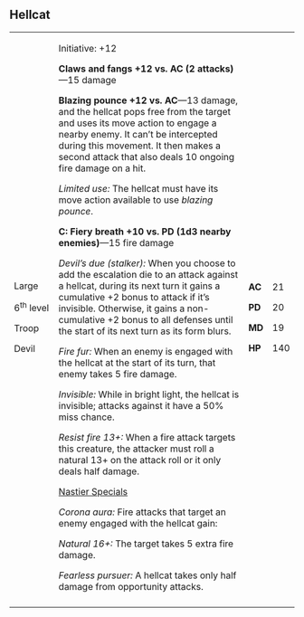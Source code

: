 ## Hellcat

<table>
<colgroup>
<col style="width: 16%" />
<col style="width: 71%" />
<col style="width: 5%" />
<col style="width: 6%" />
</colgroup>
<tbody>
<tr class="odd">
<td><p>Large</p>
<p>6<sup>th</sup> level</p>
<p>Troop</p>
<p>Devil</p></td>
<td><p>Initiative: +12</p>
<p><strong>Claws and fangs +12 vs. AC (2 attacks)</strong>—15 damage</p>
<p><strong>Blazing pounce +12 vs. AC</strong>—13 damage, and the hellcat
pops free from the target and uses its move action to engage a nearby
enemy. It can’t be intercepted during this movement. It then makes a
second attack that also deals 10 ongoing fire damage on a hit.</p>
<p><em>Limited use:</em> The hellcat must have its move action available
to use <em>blazing pounce</em>.</p>
<p><strong>C: Fiery breath +10 vs. PD (1d3 nearby enemies)</strong>—15
fire damage</p>
<p><em>Devil’s due (stalker):</em> When you choose to add the escalation
die to an attack against a hellcat, during its next turn it gains a
cumulative +2 bonus to attack if it’s invisible. Otherwise, it gains a
non-cumulative +2 bonus to all defenses until the start of its next turn
as its form blurs.</p>
<p><em>Fire fur:</em> When an enemy is engaged with the hellcat at the
start of its turn, that enemy takes 5 fire damage.</p>
<p><em>Invisible:</em> While in bright light, the hellcat is invisible;
attacks against it have a 50% miss chance.</p>
<p><em>Resist fire 13+:</em> When a fire attack targets this creature,
the attacker must roll a natural 13+ on the attack roll or it only deals
half damage.</p>
<p><u>Nastier Specials</u></p>
<p><em>Corona aura:</em> Fire attacks that target an enemy engaged with
the hellcat gain:</p>
<p><em>Natural 16+:</em> The target takes 5 extra fire damage.</p>
<p><em>Fearless pursuer:</em> A hellcat takes only half damage from
opportunity attacks.</p></td>
<td><p><strong>AC</strong></p>
<p><strong>PD</strong></p>
<p><strong>MD</strong></p>
<p><strong>HP</strong></p></td>
<td><p>21</p>
<p>20</p>
<p>19</p>
<p>140</p></td>
</tr>
<tr class="even">
<td></td>
<td></td>
<td></td>
<td></td>
</tr>
</tbody>
</table>

